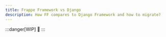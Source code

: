 ```yaml
---
title: Frappe Framework vs Django
description: How FF compares to Django Framework and how to migrate?
---
```


:::danger[WIP]
🚧
:::